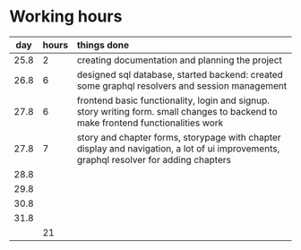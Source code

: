 # Working hours

|  day  | hours | things done  |
| :----:|:-----| :-----|
| 25.8  | 2    | creating documentation and planning the project |
| 26.8  | 6    | designed sql database, started backend: created some graphql resolvers and session management|
| 27.8 |   6 |    frontend basic functionality, login and signup. story writing form. small changes to backend to make frontend functionalities work
| 27.8 |   7 | story and chapter forms, storypage with chapter display and navigation, a lot of ui improvements, graphql resolver for adding chapters
| 28.8 |
| 29.8 |
| 30.8 |
| 31.8 |
|      | 21     | 